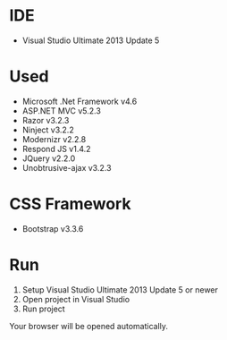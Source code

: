 # IDE
- Visual Studio Ultimate 2013 Update 5

# Used
- Microsoft .Net Framework v4.6
- ASP.NET MVC v5.2.3
- Razor v3.2.3
- Ninject v3.2.2
- Modernizr v2.2.8
- Respond JS v1.4.2
- JQuery v2.2.0
- Unobtrusive-ajax v3.2.3

# CSS Framework
- Bootstrap v3.3.6

# Run
1. Setup Visual Studio Ultimate 2013 Update 5 or newer
2. Open project in Visual Studio
3. Run project

Your browser will be opened automatically.

